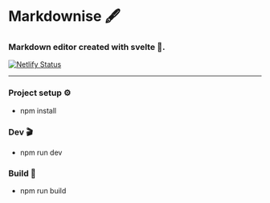 # Markdownise 🖋


### Markdown editor  created with svelte 🚀.
[![Netlify Status](https://api.netlify.com/api/v1/badges/57b752b7-68da-4821-a282-0aec43d2dea5/deploy-status)](https://markdownise.netlify.com/)

---

### Project setup ⚙️

-   npm install

### Dev 🎬

-   npm run dev

### Build 🗼

-   npm run build
